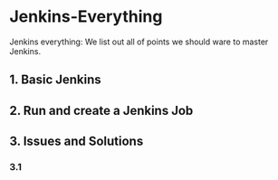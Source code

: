 # Jenkins-Everything
Jenkins everything: We list out all of points we should ware to master Jenkins.

## 1. Basic Jenkins

## 2. Run and create a Jenkins Job

## 3. Issues and Solutions

### 3.1 

